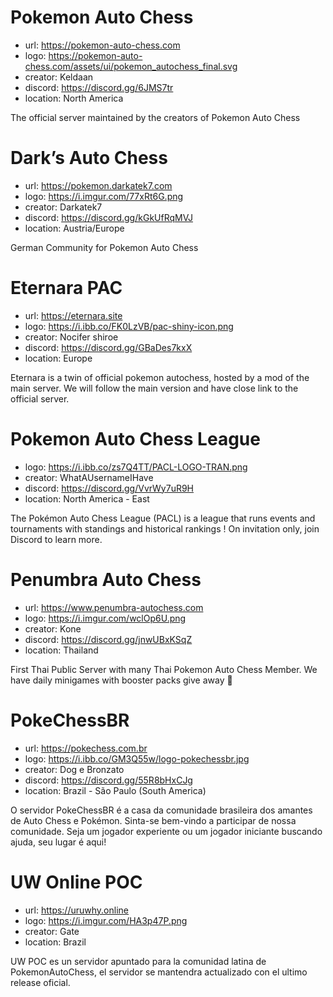 # Pokemon Auto Chess

- url: https://pokemon-auto-chess.com
- logo: https://pokemon-auto-chess.com/assets/ui/pokemon_autochess_final.svg
- creator: Keldaan
- discord: https://discord.gg/6JMS7tr
- location: North America

The official server maintained by the creators of Pokemon Auto Chess

# Dark’s Auto Chess

- url: https://pokemon.darkatek7.com
- logo: https://i.imgur.com/77xRt6G.png
- creator: Darkatek7
- discord: https://discord.gg/kGkUfRqMVJ
- location: Austria/Europe

German Community for Pokemon Auto Chess

# Eternara PAC

- url: https://eternara.site
- logo: https://i.ibb.co/FK0LzVB/pac-shiny-icon.png
- creator: Nocifer shiroe
- discord: https://discord.gg/GBaDes7kxX
- location: Europe

Eternara is a twin of official pokemon autochess, hosted by a mod of the main server. We will follow the main version and have close link to the official server.

# Pokemon Auto Chess League

- logo: https://i.ibb.co/zs7Q4TT/PACL-LOGO-TRAN.png
- creator: WhatAUsernameIHave
- discord: https://discord.gg/VvrWy7uR9H
- location: North America - East

The Pokémon Auto Chess League (PACL) is a league that runs events and tournaments with standings and historical rankings ! On invitation only, join Discord to learn more.

# Penumbra Auto Chess

- url: https://www.penumbra-autochess.com
- logo: https://i.imgur.com/wclOp6U.png
- creator: Kone
- discord: https://discord.gg/jnwUBxKSqZ
- location: Thailand

First Thai Public Server with many Thai Pokemon Auto Chess Member. We have daily minigames with booster packs give away 🎴

# PokeChessBR

- url: https://pokechess.com.br
- logo: https://i.ibb.co/GM3Q55w/logo-pokechessbr.jpg
- creator: Dog e Bronzato
- discord: https://discord.gg/55R8bHxCJg
- location: Brazil - São Paulo (South America)

O servidor PokeChessBR é a casa da comunidade brasileira dos amantes de Auto Chess e Pokémon. Sinta-se bem-vindo a participar de nossa comunidade. Seja um jogador experiente ou um jogador iniciante buscando ajuda, seu lugar é aqui!

#  UW Online POC

- url: https://uruwhy.online
- logo: https://i.imgur.com/HA3p47P.png
- creator: Gate
- location: Brazil

UW POC es un servidor apuntado para la comunidad latina de PokemonAutoChess, el servidor se mantendra actualizado con el ultimo release oficial.
